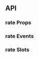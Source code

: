 ## API

### rate Props

<field-table :data="rateProps"/>

### rate Events

<field-table :data="rateEvents" type="emits" />

### rate Slots

<field-table :data="rateSlots" :showDefaultValue="false" type="slots"/>

<script setup>
import { ref } from 'vue';

const rateProps = ref([
  {
    name: 'count',
    desc: '评分的总数',
    type: 'number',
    value: '5',
  },
  {
    name: 'model-value (v-model)',
    desc: '绑定值',
    type: 'number',
    value: '-',
  },
  {
    name: 'default-value',
    desc: '默认值',
    type: 'number',
    value: '0',
  },
  {
    name: 'allow-half',
    desc: '是否允许半选',
    type: 'boolean',
    value: '`false`',
  },
  {
    name: 'allow-clear',
    desc: '是否允许清除',
    type: 'boolean',
    value: '`false`',
  },
  {
    name: 'grading',
    desc: '是否开启笑脸分级',
    type: 'boolean',
    value: '`false`',
  },
  {
    name: 'readonly',
    desc: '是否为只读状态',
    type: 'boolean',
    value: '`false`',
  },
  {
    name: 'disabled',
    desc: '是否禁用',
    type: 'boolean',
    value: '`false`',
  },
  {
    name: 'color',
    desc: '颜色',
    type: 'string | Record<string, string>',
    value: '- (2.18.0)',
  },
]);

const rateEvents = ref([
  {
    name: 'change',
    desc: '值改变时触发',
    type: '(value: number) => void',
  },
  {
    name: 'hover-change',
    desc: '鼠标移动到数值上时触发',
    type: '(value: number) => void',
  },
]);

const rateSlots = ref([
  {
    name: 'character',
    desc: '符号 (index: number)',
  },
]);
</script>
